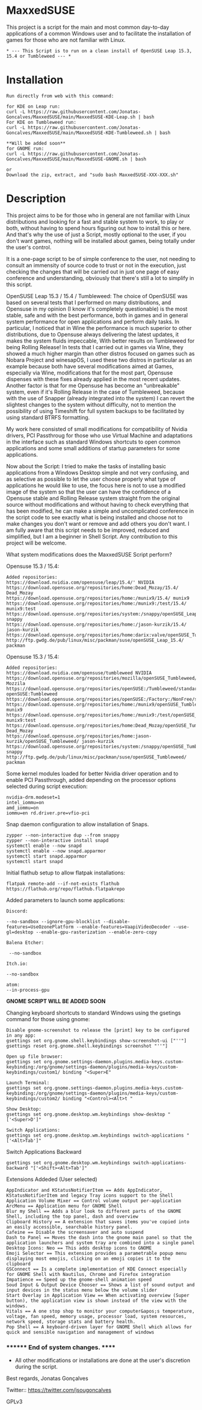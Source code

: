 # MaxxedSUSE

This project is a script for the main and most common day-to-day applications of a common Windows user and to facilitate the installation of games for those who are not familiar with Linux.

    * --- This Script is to run on a clean install of OpenSUSE Leap 15.3, 15.4 or Tumbleweed --- *

# Installation

    Run directly from web with this command: 

    for KDE on Leap run:
    curl -L https://raw.githubusercontent.com/Jonatas-Goncalves/MaxxedSUSE/main/MaxxedSUSE-KDE-Leap.sh | bash
    For KDE on Tumbleweed run:
    curl -L https://raw.githubusercontent.com/Jonatas-Goncalves/MaxxedSUSE/main/MaxxedSUSE-KDE-Tumbleweed.sh | bash
    
    **Will be added soon**
    for GNOME run:
    curl -L https://raw.githubusercontent.com/Jonatas-Goncalves/MaxxedSUSE/main/MaxxedSUSE-GNOME.sh | bash

    or
    Download the zip, extract, and "sudo bash MaxxedSUSE-XXX-XXX.sh"



# Description
This project aims to be for those who in general are not familiar with Linux distributions and looking for a fast and stable system to work, to play or both, without having to spend hours figuring out how to install this or here. And that's why the use of just a Script, mostly optional to the user, if you don't want games, nothing will be installed about games, being totally under the user's control.

It is a one-page script to be of simple conference to the user, not needing to consult an immensity of source code to trust or not in the execution, just checking the changes that will be carried out in just one page of easy conference and understanding, obviously that there's still a lot to simplify in this script.

OpenSUSE Leap 15.3 / 15.4 / Tumbleweed:
The choice of OpenSUSE was based on several tests that I performed on many distributions, and Opensuse in my opinion (I know it's completely questionable) is the most stable, safe and with the best performance, both in games and in general system performance for open applications and perform daily tasks.
In particular, I noticed that in Wine the performance is much superior to other distributions, due to Opensuse always delivering the latest updates, it makes the system fluids impeccable, With better results on Tumbleweed for being Rolling Release!
In tests that I carried out in games via Wine, they showed a much higher margin than other distros focused on games such as Nobara Project and winesapOS, I used these two distros in particular as an example because both have several modifications aimed at Games, especially via Wine, modifications that for the most part, Opensuse dispenses with these fixes already applied in the most recent updates.
Another factor is that for me Opensuse has become an "unbreakable" system, even if it's Rolling Release in the case of Tumbleweed, because with the use of Snapper (already integrated into the system) I can revert the slightest changes to the system without difficulty, not to mention the possibility of using Timeshift for full system backups to be facilitated by using standard BTRFS formatting.

My work here consisted of small modifications for compatibility of Nvidia drivers, PCI Passthroug for those who use Virtual Machine and adaptations in the interface such as standard Windows shortcuts to open common applications and some small additions of startup parameters for some applications.

Now about the Script:
I tried to make the tasks of installing basic applications from a Windows Desktop simple and not very confusing, and as selective as possible to let the user choose properly what type of applications he would like to use, the focus here is not to use a modified image of the system so that the user can have the confidence of a Opensuse stable and Rolling Release system straight from the original source without modifications and without having to check everything that has been modified, he can make a simple and uncomplicated conference in the script code to see exactly what is being installed and choose not to make changes you don't want or remove and add others you don't want.
I am fully aware that this script needs to be improved, reduced and simplified, but I am a beginner in Shell Script. Any contribution to this project will be welcome.


What system modifications does the MaxxedSUSE Script perform?

Opensuse 15.3 / 15.4:

    Added repositories:
    https://download.nvidia.com/opensuse/leap/15.4/' NVIDIA
    https://download.opensuse.org/repositories/home:Dead_Mozay/15.4/ Dead_Mozay
    https://download.opensuse.org/repositories/home:/munix9/15.4/ munix9
    https://download.opensuse.org/repositories/home:/munix9:/test/15.4/ munix9:test
    https://download.opensuse.org/repositories/system:/snappy/openSUSE_Leap_15.4/ snappy
    https://download.opensuse.org/repositories/home:/jason-kurzik/15.4/ jason-kurzik
    https://download.opensuse.org/repositories/home:darix:valve/openSUSE_Tumbleweed/home:darix:valve.repo
    http://ftp.gwdg.de/pub/linux/misc/packman/suse/openSUSE_Leap_15.4/ packman
    
Opensuse 15.3 / 15.4:

    Added repositories:
    https://download.nvidia.com/opensuse/tumbleweed NVIDIA
    https://download.opensuse.org/repositories/mozilla/openSUSE_Tumbleweed/ Mozzila
    https://download.opensuse.org/repositories/openSUSE:/Tumbleweed/standard/ openSUSE:Tumbleweed
    https://download.opensuse.org/repositories/openSUSE:/Factory:/NonFree/standard/
    https://download.opensuse.org/repositories/home:/munix9/openSUSE_Tumbleweed/ munix9
    https://download.opensuse.org/repositories/home:/munix9:/test/openSUSE_Tumbleweed/ munix9:test
    https://download.opensuse.org/repositories/home:Dead_Mozay/openSUSE_Tumbleweed/ Dead_Mozay
    https://download.opensuse.org/repositories/home:jason-kurzik/openSUSE_Tumbleweed/ jason-kurzik
    https://download.opensuse.org/repositories/system:/snappy/openSUSE_Tumbleweed snappy
    http://ftp.gwdg.de/pub/linux/misc/packman/suse/openSUSE_Tumbleweed/ packman



Some kernel modules loaded for better Nvidia driver operation and to enable PCI Passthrough, added depending on the processor options selected during script execution:
    
    nvidia-drm.modeset=1
    intel_iommu=on
    amd_iommu=on
    iommu=en rd.driver.pre=vfio-pci

Snap daemon configuration to allow installation of Snaps.

    zypper --non-interactive dup --from snappy
    zypper --non-interactive install snapd
    systemctl enable --now snapd
    systemctl enable --now snapd.apparmor
    systemctl start snapd.apparmor
    systemctl start snapd

Initial flathub setup to allow flatpak installations:

    flatpak remote-add --if-not-exists flathub https://flathub.org/repo/flathub.flatpakrepo


Added parameters to launch some applications:

    Discord:

    --no-sandbox --ignore-gpu-blocklist --disable-features=UseOzonePlatform --enable-features=VaapiVideoDecoder --use-gl=desktop --enable-gpu-rasterization --enable-zero-copy

    Balena Etcher:

     --no-sandbox

    Itch.io:

    --no-sandbox
    
    atom:
    --in-process-gpu


**GNOME SCRIPT WILL BE ADDED SOON**

Changing keyboard shortcuts to standard Windows using the gsetings command for those using gnome:


    Disable gnome-screenshot to release the [print] key to be configured in any app:
    gsettings set org.gnome.shell.keybindings show-screenshot-ui ["''"]
    gsettings reset org.gnome.shell.keybindings screenshot "''"]

    Open up file browser:
    gsettings set org.gnome.settings-daemon.plugins.media-keys.custom-keybinding:/org/gnome/settings-daemon/plugins/media-keys/custom-keybindings/custom1/ binding "<Super>E"

    Launch Terminal:
    gsettings set org.gnome.settings-daemon.plugins.media-keys.custom-keybinding:/org/gnome/settings-daemon/plugins/media-keys/custom-keybindings/custom2/ binding "<Control><Alt>t "

    Show Desktop:
    gsettings set org.gnome.desktop.wm.keybindings show-desktop "['<Super>D']"

    Switch Applications:
    gsettings set org.gnome.desktop.wm.keybindings switch-applications "['<Alt>Tab']"

Switch Applications Backward

    gsettings set org.gnome.desktop.wm.keybindings switch-applications-backward "['<Shift><Alt>Tab']"
    
Extensions Addeded (User selected)

    AppIndicator and KStatusNotifierItem == Adds AppIndicator, KStatusNotifierItem and legacy Tray icons support to the Shell
    Application Volume Mixer == Control volume output per-application
    ArcMenu == Application menu for GNOME Shell
    Blur my Shell == Adds a blur look to different parts of the GNOME Shell, including the top panel, dash and overview
    Clipboard History == A extension that saves items you've copied into an easily accessible, searchable history panel.
    Cafeine == Disable the screensaver and auto suspend
    Dash to Panel == Moves the dash into the gnome main panel so that the application launchers and system tray are combined into a single panel
    Desktop Icons: Neo == This adds desktop icons to GNOME
    Emoji Selector == This extension provides a parametrable popup menu displaying most emojis, clicking on an emoji copies it to the clipboard
    GSConnect == Is a complete implementation of KDE Connect especially for GNOME Shell with Nautilus, Chrome and Firefox integration
    Impatience == Speed up the gnome-shell animation speed
    Soud Input & Output Device Chooser == Shows a list of sound output and input devices in the status menu below the volume slider
    Start Overlay in Application View == When activating overview (Super button), the application view is shown instead of the view with the windows.
    Vitals == A one stop shop to monitor your computer&apos;s temperature, voltage, fan speed, memory usage, processor load, system resources, network speed, storage stats and battery health.
    Pop Shell == A keyboard-driven layer for GNOME Shell which allows for quick and sensible navigation and management of windows
    


### ****** End of system changes. ****



- All other modifications or installations are done at the user's discretion during the script.



Best regards, Jonatas Gonçalves

Twitter:: https://twitter.com/jsougoncalves


GPLv3

